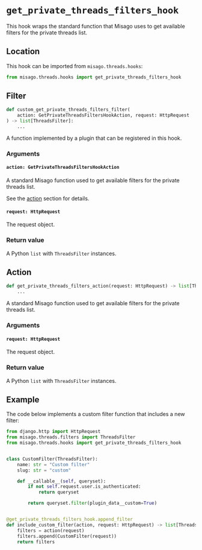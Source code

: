 # `get_private_threads_filters_hook`

This hook wraps the standard function that Misago uses to get available filters for the private threads list.


## Location

This hook can be imported from `misago.threads.hooks`:

```python
from misago.threads.hooks import get_private_threads_filters_hook
```


## Filter

```python
def custom_get_private_threads_filters_filter(
    action: GetPrivateThreadsFiltersHookAction, request: HttpRequest
) -> list[ThreadsFilter]:
    ...
```

A function implemented by a plugin that can be registered in this hook.


### Arguments

#### `action: GetPrivateThreadsFiltersHookAction`

A standard Misago function used to get available filters for the private threads list.

See the [action](#action) section for details.


#### `request: HttpRequest`

The request object.


### Return value

A Python `list` with `ThreadsFilter` instances.


## Action

```python
def get_private_threads_filters_action(request: HttpRequest) -> list[ThreadsFilter]:
    ...
```

A standard Misago function used to get available filters for the private threads list.


### Arguments

#### `request: HttpRequest`

The request object.


### Return value

A Python `list` with `ThreadsFilter` instances.


## Example

The code below implements a custom filter function that includes a new filter:

```python
from django.http import HttpRequest
from misago.threads.filters import ThreadsFilter
from misago.threads.hooks import get_private_threads_filters_hook


class CustomFilter(ThreadsFilter):
    name: str = "Custom filter"
    slug: str = "custom"

    def __callable__(self, queryset):
        if not self.request.user.is_authenticated:
            return queryset

        return queryset.filter(plugin_data__custom=True)


@get_private_threads_filters_hook.append_filter
def include_custom_filter(action, request: HttpRequest) -> list[ThreadsFilter]:
    filters = action(request)
    filters.append(CustomFilter(request))
    return filters
```